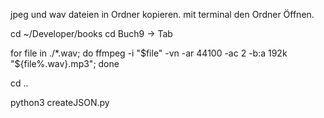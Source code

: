 
jpeg und wav dateien in Ordner kopieren.
mit terminal den Ordner Öffnen.

cd ~/Developer/books
cd Buch9 -> Tab

for file in ./*.wav; do ffmpeg -i "$file" -vn -ar 44100 -ac 2 -b:a 192k "${file%.wav}.mp3"; done

cd ..

python3 createJSON.py 


